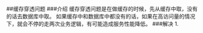 ##缓存穿透问题
###介绍
 缓存穿透问题是在做缓存的时候，先从缓存中取，没有的话去数据库中取。
 如果缓存中和数据库中都没有的话，如果在高访问量的情况下，就会不停的走两次业务逻辑，有可能造成服务性能降低。
###解决
    1.